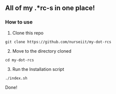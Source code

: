 ## All of my .*rc-s in one place!

### How to use

1. Clone this repo
```
git clone https://github.com/nurseiit/my-dot-rcs
```
2. Move to the directory cloned
```
cd my-dot-rcs
```
3. Run the Installation script
```
./index.sh
```

Done!
